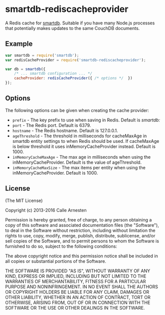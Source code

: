 # smartdb-rediscacheprovider

A Redis cache for [smartdb](https://github.com/arnesten/smartdb). Suitable if you have many Node.js processes that
potentially makes updates to the same CouchDB documents.

## Example

```javascript
var smartdb = require('smartdb');
var redisCacheProvider = require('smartdb-rediscacheprovider');

var db = smartdb({
    /* ... smartdb configuration ... */
    cacheProvider: redisCacheProvider({ /* options */  })
});
```

## Options

The following options can be given when creating the cache provider:

* `prefix` - The key prefix to use when saving in Redis. Default is *smartdb:*
* `port` - The Redis port. Default is 6379.
 * `hostname` - The Redis hostname. Default is 127.0.0.1.
* `ageThreshold` - The threshold in milliseconds for cacheMaxAge in smartdb entity settings to when Redis should be used.
    If cacheMaxAge is below threshold it uses inMemoryCacheProvider instead. Default is 1000.
* `inMemoryCacheMaxAge` - The max age in milliseconds when using the inMemoryCacheProvider. Default is the value of ageThreshold.
* `inMemoryCacheMaxSize` - The max items per entity when using the inMemoryCacheProvider. Default is 1000.

## License

(The MIT License)

Copyright (c) 2013-2016 Calle Arnesten

Permission is hereby granted, free of charge, to any person obtaining a copy
of this software and associated documentation files (the "Software"), to deal
in the Software without restriction, including without limitation the rights
to use, copy, modify, merge, publish, distribute, sublicense, and/or sell
copies of the Software, and to permit persons to whom the Software is
furnished to do so, subject to the following conditions:

The above copyright notice and this permission notice shall be included in
all copies or substantial portions of the Software.

THE SOFTWARE IS PROVIDED "AS IS", WITHOUT WARRANTY OF ANY KIND, EXPRESS OR
IMPLIED, INCLUDING BUT NOT LIMITED TO THE WARRANTIES OF MERCHANTABILITY,
FITNESS FOR A PARTICULAR PURPOSE AND NONINFRINGEMENT. IN NO EVENT SHALL THE
AUTHORS OR COPYRIGHT HOLDERS BE LIABLE FOR ANY CLAIM, DAMAGES OR OTHER
LIABILITY, WHETHER IN AN ACTION OF CONTRACT, TORT OR OTHERWISE, ARISING FROM,
OUT OF OR IN CONNECTION WITH THE SOFTWARE OR THE USE OR OTHER DEALINGS IN
THE SOFTWARE.


